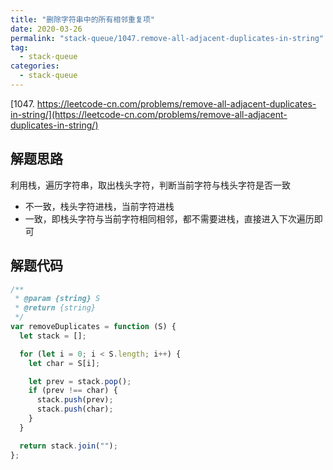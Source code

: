 ```yaml
---
title: "删除字符串中的所有相邻重复项"
date: 2020-03-26
permalink: "stack-queue/1047.remove-all-adjacent-duplicates-in-string"
tag:
  - stack-queue
categories:
  - stack-queue
---
```


[1047. https://leetcode-cn.com/problems/remove-all-adjacent-duplicates-in-string/](https://leetcode-cn.com/problems/remove-all-adjacent-duplicates-in-string/)

## 解题思路

利用栈，遍历字符串，取出栈头字符，判断当前字符与栈头字符是否一致

- 不一致，栈头字符进栈，当前字符进栈
- 一致，即栈头字符与当前字符相同相邻，都不需要进栈，直接进入下次遍历即可

## 解题代码

```js
/**
 * @param {string} S
 * @return {string}
 */
var removeDuplicates = function (S) {
  let stack = [];

  for (let i = 0; i < S.length; i++) {
    let char = S[i];

    let prev = stack.pop();
    if (prev !== char) {
      stack.push(prev);
      stack.push(char);
    }
  }

  return stack.join("");
};
```
